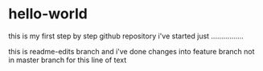 # hello-world
this is my first step by step github repository i've started just ................

this is readme-edits branch and i've done changes into feature branch not in master branch for this line of text
